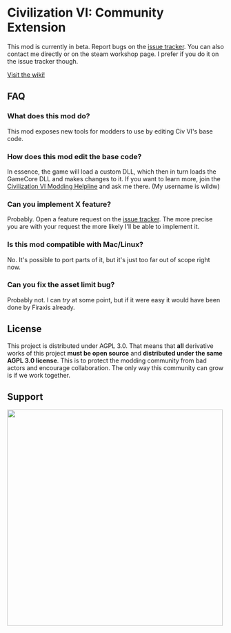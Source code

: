 # Civilization VI: Community Extension

This mod is currently in beta. Report bugs on the [issue tracker](https://github.com/Wild-W/CivilizationVI_CommunityExtension/issues). You can also contact me directly or on the steam workshop page. I prefer if you do it on the issue tracker though.

[Visit the wiki!](https://github.com/Wild-W/CivilizationVI_CommunityExtension/wiki)

## FAQ

### What does this mod do?
This mod exposes new tools for modders to use by editing Civ VI's base code.

### How does this mod edit the base code?
In essence, the game will load a custom DLL, which then in turn loads the GameCore DLL and makes changes to it. If you want to learn more, join the [Civilization VI Modding Helpline](https://discord.gg/jSVhyBYvZR) and ask me there. (My username is wildw)

### Can you implement X feature?
Probably. Open a feature request on the [issue tracker](https://github.com/Wild-W/CivilizationVI_CommunityExtension/issues). The more precise you are with your request the more likely I'll be able to implement it.

### Is this mod compatible with Mac/Linux?
No. It's possible to port parts of it, but it's just too far out of scope right now.

### Can you fix the asset limit bug?
Probably not. I can *try* at some point, but if it were easy it would have been done by Firaxis already.

## License
This project is distributed under AGPL 3.0. That means that **all** derivative works of this project **must be open source** and **distributed under the same AGPL 3.0 license**. This is to protect the modding community from bad actors and encourage collaboration. The only way this community can grow is if we work together.

## Support
<a href="https://ko-fi.com/wildw">
  <img width="500" src="https://uploads-ssl.webflow.com/5c14e387dab576fe667689cf/5cbed8a4cf61eceb26012821_SupportMe_red.png" />
</a>
